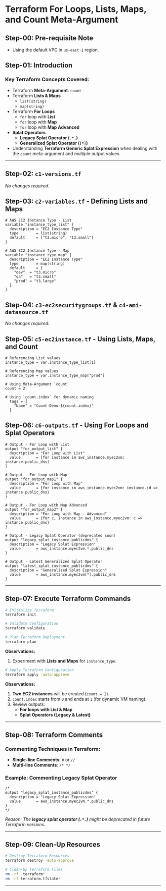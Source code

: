 # Terraform For Loops, Lists, Maps, and Count Meta-Argument

## Step-00: Pre-requisite Note
- Using the default VPC in `us-east-1` region.

## Step-01: Introduction
### Key Terraform Concepts Covered:
- Terraform **Meta-Argument**: `count`
- Terraform **Lists & Maps**
  - `list(string)`
  - `map(string)`
- Terraform **For Loops**
  - `for` loop with **List**
  - `for` loop with **Map**
  - `for` loop with **Map Advanced**
- **Splat Operators**
  - **Legacy Splat Operator (`.*.`)**
  - **Generalized Splat Operator (`[*]`)**
- Understanding **Terraform Generic Splat Expression** when dealing with the `count` meta-argument and multiple output values.

---

## Step-02: `c1-versions.tf`
_No changes required._

## Step-03: `c2-variables.tf` - Defining Lists and Maps
```hcl
# AWS EC2 Instance Type - List
variable "instance_type_list" {
  description = "EC2 Instance Type"
  type        = list(string)
  default     = ["t3.micro", "t3.small"]
}

# AWS EC2 Instance Type - Map
variable "instance_type_map" {
  description = "EC2 Instance Type"
  type        = map(string)
  default     = {
    "dev"  = "t3.micro"
    "qa"   = "t3.small"
    "prod" = "t3.large"
  }
}
```

## Step-04: `c3-ec2securitygroups.tf` & `c4-ami-datasource.tf`
_No changes required._

## Step-05: `c5-ec2instance.tf` - Using Lists, Maps, and Count
```hcl
# Referencing List values
instance_type = var.instance_type_list[1]

# Referencing Map values
instance_type = var.instance_type_map["prod"]

# Using Meta-Argument `count`
count = 2

# Using `count.index` for dynamic naming
  tags = {
    "Name" = "Count-Demo-${count.index}"
  }
```

## Step-06: `c6-outputs.tf` - Using For Loops and Splat Operators
```hcl
# Output - For Loop with List
output "for_output_list" {
  description = "For Loop with List"
  value       = [for instance in aws_instance.myec2vm: instance.public_dns]
}

# Output - For Loop with Map
output "for_output_map1" {
  description = "For Loop with Map"
  value       = {for instance in aws_instance.myec2vm: instance.id => instance.public_dns}
}

# Output - For Loop with Map Advanced
output "for_output_map2" {
  description = "For Loop with Map - Advanced"
  value       = {for c, instance in aws_instance.myec2vm: c => instance.public_dns}
}

# Output - Legacy Splat Operator (deprecated soon)
output "legacy_splat_instance_publicdns" {
  description = "Legacy Splat Expression"
  value       = aws_instance.myec2vm.*.public_dns
}

# Output - Latest Generalized Splat Operator
output "latest_splat_instance_publicdns" {
  description = "Generalized Splat Expression"
  value       = aws_instance.myec2vm[*].public_dns
}
```

---

## Step-07: Execute Terraform Commands
```sh
# Initialize Terraform
terraform init

# Validate Configuration
terraform validate

# Plan Terraform Deployment
terraform plan
```
**Observations:**
1. Experiment with **Lists and Maps** for `instance_type`.

```sh
# Apply Terraform Configuration
terraform apply -auto-approve
```
**Observations:**
1. **Two EC2 instances** will be created (`count = 2`).
2. `count.index` starts from `0` and ends at `1` (for dynamic VM naming).
3. Review outputs:
   - **For loops with List & Map**
   - **Splat Operators (Legacy & Latest)**

---

## Step-08: Terraform Comments
### Commenting Techniques in Terraform:
- **Single-line Comments**: `#` or `//`
- **Multi-line Comments**: `/* */`

### Example: Commenting Legacy Splat Operator
```hcl
/*
output "legacy_splat_instance_publicdns" {
  description = "Legacy Splat Expression"
  value       = aws_instance.myec2vm.*.public_dns
}
*/
```
_Reason: The **legacy splat operator (`.*.`)** might be deprecated in future Terraform versions._

---

## Step-09: Clean-Up Resources
```sh
# Destroy Terraform Resources
terraform destroy -auto-approve

# Clean-Up Terraform Files
rm -rf .terraform*
rm -rf terraform.tfstate*
```

---



